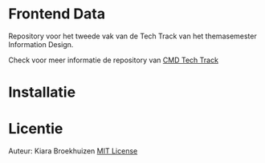 # Frontend Data
Repository voor het tweede vak van de Tech Track van het themasemester Information Design.


Check voor meer informatie de repository van [CMD Tech Track](https://github.com/cmda-tt/course-21-22)


# **Installatie**


# **Licentie**
Auteur: Kiara Broekhuizen [MIT License](https://github.com/kiara1404/frontend-data/blob/main/LICENSE)
